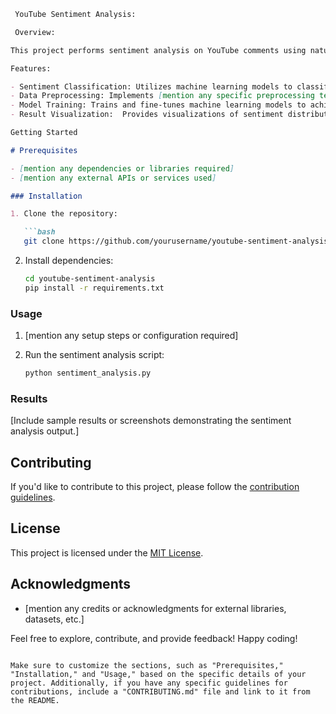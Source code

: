 

```markdown
 YouTube Sentiment Analysis:

 Overview:

This project performs sentiment analysis on YouTube comments using natural language processing techniques and machine learning models. The goal is to categorize user sentiments within comments as positive, negative, or neutral, providing valuable insights into the overall sentiment of a video's audience. The analysis can be beneficial for content creators and community managers seeking to understand viewer reactions and engagement.

Features:

- Sentiment Classification: Utilizes machine learning models to classify comments into positive, negative, or neutral sentiments.
- Data Preprocessing: Implements [mention any specific preprocessing techniques or libraries used] for cleaning and preparing the comment data.
- Model Training: Trains and fine-tunes machine learning models to achieve accurate sentiment predictions.
- Result Visualization:  Provides visualizations of sentiment distribution and trends for better interpretation of the data.

Getting Started

# Prerequisites

- [mention any dependencies or libraries required]
- [mention any external APIs or services used]

### Installation

1. Clone the repository:

   ```bash
   git clone https://github.com/yourusername/youtube-sentiment-analysis.git
   ```

2. Install dependencies:

   ```bash
   cd youtube-sentiment-analysis
   pip install -r requirements.txt
   ```

### Usage

1. [mention any setup steps or configuration required]
2. Run the sentiment analysis script:

   ```bash
   python sentiment_analysis.py
   ```

### Results

[Include sample results or screenshots demonstrating the sentiment analysis output.]

## Contributing

If you'd like to contribute to this project, please follow the [contribution guidelines](CONTRIBUTING.md).

## License

This project is licensed under the [MIT License](LICENSE).

## Acknowledgments

- [mention any credits or acknowledgments for external libraries, datasets, etc.]

Feel free to explore, contribute, and provide feedback! Happy coding!
```

Make sure to customize the sections, such as "Prerequisites," "Installation," and "Usage," based on the specific details of your project. Additionally, if you have any specific guidelines for contributions, include a "CONTRIBUTING.md" file and link to it from the README.
